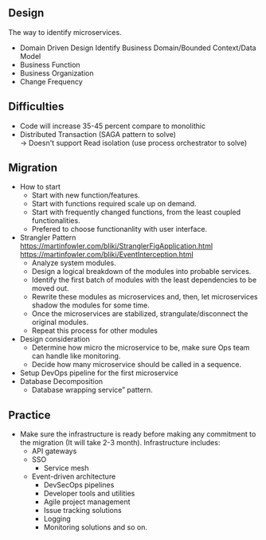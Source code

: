 ## Design
The way to identify microservices.  
- Domain Driven Design
  Identify Business Domain/Bounded Context/Data Model
- Business Function  
- Business Organization
- Change Frequency

## Difficulties
- Code will increase 35-45 percent compare to monolithic
- Distributed Transaction (SAGA pattern to solve)  
  -> Doesn't support Read isolation (use process orchestrator to solve)

## Migration
- How to start
  - Start with new function/features.
  - Start with functions required scale up on demand.
  - Start with frequently changed functions, from the least coupled functionalities.
  - Prefered to choose functionanlity with user interface.
- Strangler Pattern  
  https://martinfowler.com/bliki/StranglerFigApplication.html  
  https://martinfowler.com/bliki/EventInterception.html  
  - Analyze system modules.
  - Design a logical breakdown of the modules into probable services.
  - Identify the first batch of modules with the least dependencies to be moved out.
  - Rewrite these modules as microservices and, then, let microservices shadow the modules for some time.
  - Once the microservices are stabilized, strangulate/disconnect the original modules.
  - Repeat this process for other modules  
- Design consideration
  - Determine how micro the microservice to be, make sure Ops team can handle like monitoring.
  - Decide how many microservice should be called in a sequence.
- Setup DevOps pipeline for the first microservice
- Database Decomposition
  - Database wrapping service” pattern.

## Practice
- Make sure the infrastructure is ready before making any commitment to the migration (It will take 2-3 month). Infrastructure includes: 
	- API gateways
  - SSO
	- Service mesh
  - Event-driven architecture
	- DevSecOps pipelines
	- Developer tools and utilities
	- Agile project management
	- Issue tracking solutions
	- Logging
	- Monitoring solutions and so on.
